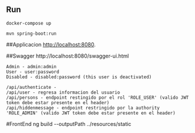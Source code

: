 
## Run
`docker-compose up`

`mvn spring-boot:run`

##Applicacion 
[http://localhost:8080](http://localhost:8080).

##Swagger 
http://localhost:8080/swagger-ui.html

```
Admin - admin:admin
User - user:password
Disabled - disabled:password (this user is deactivated)
```

```
/api/authenticate - 
/api/user - regresa informacion del usuario
/api/persons - endpoint restingido por el rol 'ROLE_USER' (valido JWT token debe estar presente en el header)
/api/hiddenmessage - endpoint restringido por la authority 'ROLE_ADMIN' (valido JWT token debe estar presente en el header)
```

#FrontEnd
ng build --outputPath ../resources/static